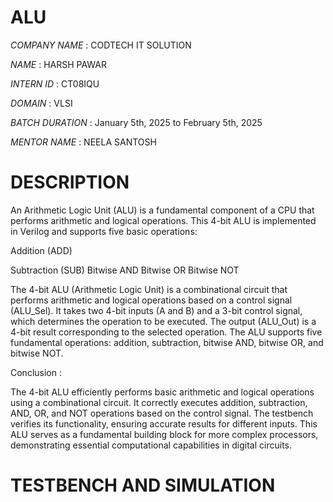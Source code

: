 # ALU

*COMPANY NAME* : CODTECH IT SOLUTION

*NAME* : HARSH PAWAR

*INTERN ID*  : CT08IQU

*DOMAIN* : VLSI

*BATCH DURATION* : January 5th, 2025 to February 5th, 2025

*MENTOR NAME* : NEELA SANTOSH

# DESCRIPTION 
  An Arithmetic Logic Unit (ALU) is a fundamental component of a CPU that performs arithmetic and logical operations. This 4-bit ALU is implemented in Verilog and supports five basic operations:

Addition (ADD)

Subtraction (SUB)
Bitwise AND
Bitwise OR
Bitwise NOT

The 4-bit ALU (Arithmetic Logic Unit) is a combinational circuit that performs arithmetic and logical operations based on a control signal (ALU_Sel). It takes two 4-bit inputs (A and B) and a 3-bit control signal, which determines the operation to be executed. The output (ALU_Out) is a 4-bit result corresponding to the selected operation. The ALU supports five fundamental operations: addition, subtraction, bitwise AND, bitwise OR, and bitwise NOT.

Conclusion :

The 4-bit ALU efficiently performs basic arithmetic and logical operations using a combinational circuit. It correctly executes addition, subtraction, AND, OR, and NOT operations based on the control signal. The testbench verifies its functionality, ensuring accurate results for different inputs. This ALU serves as a fundamental building block for more complex processors, demonstrating essential computational capabilities in digital circuits.


# TESTBENCH AND SIMULATION

 
